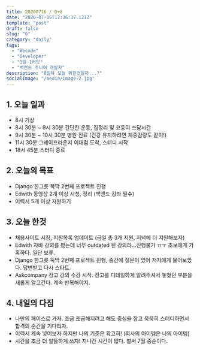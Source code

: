 ```yaml
---
title: 20200716 / D+8
date: "2020-07-15T17:36:37.121Z"
template: "post"
draft: false
slug: "6"
category: "daily"
tags:
  - "Wecode"
  - "Developer"
  - "1일 1커밋"
  - "백엔드 주니어 개발자"
description: "8일차 오늘 뭐한것일까...?"
socialImage: "/media/image-2.jpg"
---
```


## 1. 오늘 일과

- 8시 기상
- 8시 30분 ~ 9시 30분 간단한 운동, 집정리 및 코둥이 쓰담시간
- 9시 30분 ~ 10시 30분 병원 진료 (건강 유지하려면 체중감량도 같이!)
- 11시 30분 그레이프라운지 이대점 도착, 스터디 시작
- 18시 45분 스터디 종료

## 2. 오늘의 목표

- Django 한그릇 뚝딱 2번째 프로젝트 진행
- Edwith 동영상 2개 이상 시청, 정리 (백엔드 강좌 필수)
- 이력서 5개 이상 지원하기

## 3. 오늘 한것

- 채용사이트 서칭, 지원목록 업데이트 (금일 총 3개 지원, 저녁에 더 지원해보자)
- Edwith 자바 강의를 봤는데 너무 outdated 된 강의라...진행불가 ㅠㅜ 초보에게 가혹하다. 일단 보류.
- Django 한그릇 뚝딱 2번째 프로젝트 진행, 중간에 질문이 있어 저자에게 물어보았다. 답변받고 다시 스타트.
- Askcompany 장고 강의 수강 시작. 장고를 디테일하게 알려주셔서 놓쳤던 부분을 새롭게 알고간다. 계속 반복해야지.

## 4. 내일의 다짐

- 나만의 페이스로 가자. 조금 조급해지려고 해도 중심을 잡고 묵묵히 스터디하면서 합격의 순간을 기다리자.
- 이력서 계속 넣어보자 하지만 나의 기준은 확고히! (회사의 아이템은 나의 아이템)
- 시간을 조금 더 알뜰하게 쓰자! 지나간 시간이 많다. 벌써 7월 중순이다.

